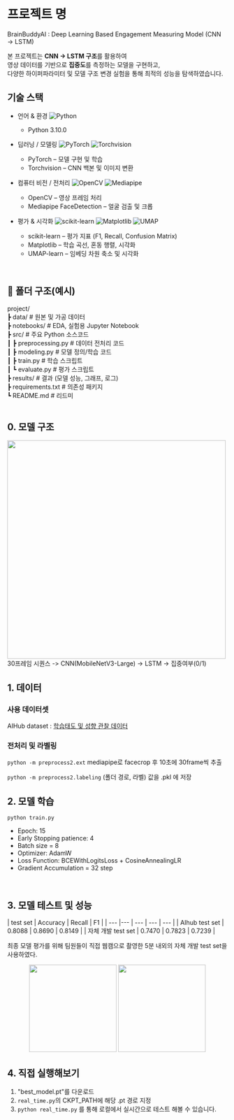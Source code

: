 # 프로젝트 명
BrainBuddyAI : Deep Learning Based Engagement Measuring Model (CNN → LSTM)

본 프로젝트는 **CNN → LSTM 구조**를 활용하여  
영상 데이터를 기반으로 **집중도**를 측정하는 모델을 구현하고,  
다양한 하이퍼파라미터 및 모델 구조 변경 실험을 통해 최적의 성능을 탐색하였습니다.
<br>

## 기술 스택
- 언어 & 환경
![Python](https://img.shields.io/badge/Python-3.10+-blue?logo=python&logoColor=white)
	- Python 3.10.0

- 딥러닝 / 모델링
![PyTorch](https://img.shields.io/badge/PyTorch-%23EE4C2C.svg?logo=pytorch&logoColor=white)
![Torchvision](https://img.shields.io/badge/Torchvision-%23EE4C2C.svg?logo=pytorch&logoColor=white)
	- PyTorch – 모델 구현 및 학습
	- Torchvision – CNN 백본 및 이미지 변환

- 컴퓨터 비전 / 전처리
![OpenCV](https://img.shields.io/badge/OpenCV-%23white.svg?logo=opencv&logoColor=black)
![Mediapipe](https://img.shields.io/badge/Mediapipe-4285F4?logo=google&logoColor=white)
	- OpenCV – 영상 프레임 처리
	- Mediapipe FaceDetection – 얼굴 검출 및 크롭

- 평가 & 시각화
![scikit-learn](https://img.shields.io/badge/scikit--learn-F7931E.svg?logo=scikit-learn&logoColor=white)
![Matplotlib](https://img.shields.io/badge/Matplotlib-013243.svg?logo=plotly&logoColor=white)
![UMAP](https://img.shields.io/badge/UMAP--learn-5D3FD3.svg?logo=python&logoColor=white)
	- scikit-learn – 평가 지표 (F1, Recall, Confusion Matrix)
	- Matplotlib – 학습 곡선, 혼동 행렬, 시각화
	- UMAP-learn – 임베딩 차원 축소 및 시각화
<br>

## 📂 폴더 구조(예시)
project/ <br>
┣ data/ # 원본 및 가공 데이터 <br>
┣ notebooks/ # EDA, 실험용 Jupyter Notebook <br>
┣ src/ # 주요 Python 소스코드 <br>
┃ ┣ preprocessing.py # 데이터 전처리 코드 <br>
┃ ┣ modeling.py # 모델 정의/학습 코드 <br>
┃ ┣ train.py # 학습 스크립트 <br>
┃ ┗ evaluate.py # 평가 스크립트 <br>
┣ results/ # 결과 (모델 성능, 그래프, 로그)  <br>
┣ requirements.txt # 의존성 패키지  <br>
┗ README.md # 리드미 <br>
<br>

## 0. 모델 구조
<img src="https://github.com/user-attachments/assets/4aace760-7b52-4cb1-bda2-6202143f7e62" width="500" ><br>
30프레임 시퀀스 -> CNN(MobileNetV3-Large) -> LSTM -> 집중여부(0/1)
<br>

## 1. 데이터 
### 사용 데이터셋
AIHub dataset : [학습태도 및 성향 관찰 데이터](https://www.aihub.or.kr/aihubdata/data/view.do?currMenu=115&topMenu=100&aihubDataSe=realm&dataSetSn=71715)
 <br>
### 전처리 및 라벨링
`python -m preprocess2.ext` mediapipe로 facecrop 후 10초에 30frame씩 추출

`python -m preprocess2.labeling` (폴더 경로, 라벨) 값을 .pkl 에 저장
<br>

## 2. 모델 학습
`python train.py`
- Epoch: 15
- Early Stopping patience: 4
- Batch size = 8
- Optimizer: AdamW
- Loss Function: BCEWithLogitsLoss + CosineAnnealingLR
- Gradient Accumulation = 32 step
<br>
 
## 3. 모델 테스트 및 성능
 
| test set |  Accuracy | Recall | F1 |
| --- |--- | --- | --- | --- |
| AIhub test set | 0.8088 | 0.8690 | 0.8149 |
| 자체 개발 test set | 0.7470 | 0.7823 | 0.7239 |
<br>

최종 모델 평가를 위해 팀원들이 직접 웹캠으로 촬영한 5분 내외의 자체 개발 test set을 사용하였다.
<p align="center">
  <img src="https://github.com/user-attachments/assets/021b345a-bb77-4302-904c-6ad640dd0620" width="200">
  <img src="https://github.com/user-attachments/assets/e9d85ebd-b055-4dc7-96e5-2831d49a85b2" width="200">
</p>



## 4. 직접 실행해보기
1. "best_model.pt"를 다운로드
2. `real_time.py`의 CKPT_PATH에 해당 .pt 경로 지정
3. `python real_time.py` 
를 통해 로컬에서 실시간으로 테스트 해볼 수 있습니다.
 <br>


